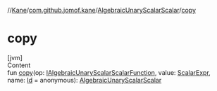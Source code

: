 //[Kane](../../index.md)/[com.github.jomof.kane](../index.md)/[AlgebraicUnaryScalarScalar](index.md)/[copy](copy.md)



# copy  
[jvm]  
Content  
fun [copy](copy.md)(op: [IAlgebraicUnaryScalarScalarFunction](../-i-algebraic-unary-scalar-scalar-function/index.md), value: [ScalarExpr](../-scalar-expr/index.md), name: [Id](../../com.github.jomof.kane.impl/index.md#%5Bcom.github.jomof.kane.impl%2FId%2F%2F%2FPointingToDeclaration%2F%5D%2FClasslikes%2F-1709950307) = anonymous): [AlgebraicUnaryScalarScalar](index.md)  



